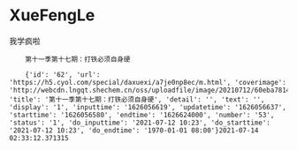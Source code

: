 # XueFengLe     

我学疯啦    

        第十一季第十七期：打铁必须自身硬     

        {'id': '62', 'url': 'https://h5.cyol.com/special/daxuexi/a7je0np8ec/m.html', 'coverimage': 'http://webcdn.lngqt.shechem.cn/oss/uploadfile/image/20210712/60eba78142100.jfif', 'title': '第十一季第十七期：打铁必须自身硬', 'detail': '', 'text': '', 'display': '1', 'inputtime': '1626056619', 'updatetime': '1626056637', 'starttime': '1626056580', 'endtime': '1626624000', 'number': '53', 'status': '1', 'do_inputtime': '2021-07-12 10:23', 'do_starttime': '2021-07-12 10:23', 'do_endtime': '1970-01-01 08:00'}2021-07-14 02:33:12.371315